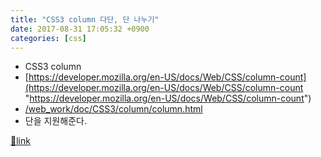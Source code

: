 ```yaml
---
title: "CSS3 column 다단, 단 나누기"
date: 2017-08-31 17:05:32 +0900
categories: [css]
---
```


- CSS3 column
- [https://developer.mozilla.org/en-US/docs/Web/CSS/column-count](https://developer.mozilla.org/en-US/docs/Web/CSS/column-count "https://developer.mozilla.org/en-US/docs/Web/CSS/column-count")
- [/web_work/doc/CSS3/column/column.html](/web_work/doc/CSS3/column/column.html "/web_work/doc/CSS3/column/column.html")
- 단을 지원해준다.




[🔗link](http://www.mins01.com/mh/tech/read/1111)